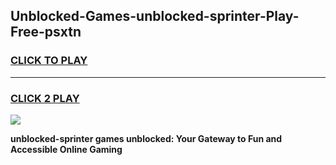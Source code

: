 
## Unblocked-Games-unblocked-sprinter-Play-Free-psxtn
<h3>
<a href="https://premium76.site?title=unblocked-sprinter&ref=20M">CLICK TO PLAY</a></h3>
<hr>

<h3>
<a href="https://premium76.site?title=unblocked-sprinter&ref=20M">CLICK 2 PLAY</a>
  
</h3>

<a href="https://premium76.site?title=unblocked-sprinter&ref=19M"><img src="https://clearcache.store/games.png"></a>


**unblocked-sprinter games unblocked: Your Gateway to Fun and Accessible Online Gaming**
